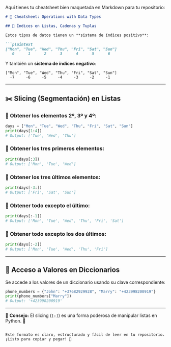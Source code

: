Aquí tienes tu cheatsheet bien maquetada en Markdown para tu repositorio:  

```markdown
# 📜 Cheatsheet: Operations with Data Types

## 📌 Índices en Listas, Cadenas y Tuplas

Estos tipos de datos tienen un **sistema de índices positivo**:

```plaintext
["Mon", "Tue", "Wed", "Thu", "Fri", "Sat", "Sun"]
   0      1      2      3      4      5      6
```

Y también un **sistema de índices negativo**:

```plaintext
["Mon", "Tue", "Wed", "Thu", "Fri", "Sat", "Sun"]
  -7     -6     -5     -4     -3     -2     -1
```

---

## ✂️ Slicing (Segmentación) en Listas

### 📌 Obtener los elementos 2º, 3º y 4º:
```python
days = ["Mon", "Tue", "Wed", "Thu", "Fri", "Sat", "Sun"]
print(days[1:4])  
# Output: ['Tue', 'Wed', 'Thu']
```

### 📌 Obtener los tres primeros elementos:
```python
print(days[:3])  
# Output: ['Mon', 'Tue', 'Wed']
```

### 📌 Obtener los tres últimos elementos:
```python
print(days[-3:])  
# Output: ['Fri', 'Sat', 'Sun']
```

### 📌 Obtener todo excepto el último:
```python
print(days[:-1])  
# Output: ['Mon', 'Tue', 'Wed', 'Thu', 'Fri', 'Sat']
```

### 📌 Obtener todo excepto los dos últimos:
```python
print(days[:-2])  
# Output: ['Mon', 'Tue', 'Wed', 'Thu', 'Fri']
```

---

## 🔑 Acceso a Valores en Diccionarios

Se accede a los valores de un diccionario usando su clave correspondiente:

```python
phone_numbers = {"John": "+37682929928", "Marry": "+423998200919"}
print(phone_numbers["Marry"])  
# Output: '+423998200919'
```

---

📌 **Consejo:** El slicing (`[:]`) es una forma poderosa de manipular listas en Python. 🚀
```

Este formato es claro, estructurado y fácil de leer en tu repositorio. ¡Listo para copiar y pegar! 🎯